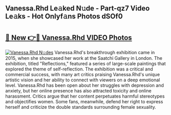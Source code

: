 ## Vanessa.Rhd Le𝚊ked N𝚞de - Part-qz7 Video Le𝚊ks - Hot Onlyf𝚊ns Photos dSOf0

# <h2><a href="http://ac4540.deff.icu/?id=Vanessa.Rhd">🔗 New 👉🔴 Vanessa.Rhd VIDEO Photos</a></h2>

[![Vanessa.Rhd N𝚞des](https://i.imgur.com/rIISA9y.gif)](http://ac4540.deff.icu/?id=Vanessa.Rhd)
Vanessa.Rhd's breakthrough exhibition came in 2015, when she showcased her work at the Saatchi Gallery in London. The exhibition, titled "Reflections," featured a series of large-scale paintings that explored the theme of self-reflection. The exhibition was a critical and commercial success, with many art critics praising Vanessa.Rhd's unique artistic vision and her ability to connect with viewers on a deep emotional level. Vanessa.Rhd has been open about her struggles with depression and anxiety, but her online presence has also attracted toxicity and online harassment. Critics argue that her content perpetuates harmful stereotypes and objectifies women. Some fans, meanwhile, defend her right to express herself and criticize the double standards surrounding female sexuality.
